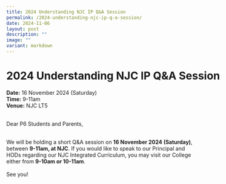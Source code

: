 ```yaml
---
title: 2024 Understanding NJC IP Q&A Session
permalink: /2024-understanding-njc-ip-q-a-session/
date: 2024-11-06
layout: post
description: ""
image: ""
variant: markdown
---
```

<center><b><h1 style="white-space: nowrap;">2024 Understanding NJC IP Q&amp;A Session</h1></b></center>


<p style="text-align:justify;"><b>Date:</b> 16 November 2024 (Saturday) <br> <b>Time:</b> 9-11am <br> <b>Venue:</b> NJC LT5&nbsp;<br><br>
	
Dear P6 Students and Parents,&nbsp;<br><br>

We will be holding a short Q&amp;A session on <b>16 November 2024 (Saturday)</b>, between <b>9-11am, at NJC</b>. If you would like to speak to our Principal and HODs regarding our NJC Integrated Curriculum, you may visit our College either from <b>9-10am or 10-11am</b>. <br><br>See you!</p>